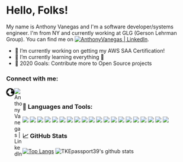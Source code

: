 # Hello, Folks! 

My name is Anthony Vanegas and I'm a software developer/systems engineer. I'm from NY and currently working at GLG (Gerson Lehrman Group). You can find me on [<img alt="AnthonyVanegas | LinkedIn" width="22px" src="https://cdn.jsdelivr.net/npm/simple-icons@v3/icons/linkedin.svg" />](https://www.linkedin.com/in/anthony-vanegas-32956227/).

- 🔭 I’m currently working on getting my AWS SAA Certification!
- 🌱 I’m currently learning everything 🤣
- 🥅 2020 Goals: Contribute more to Open Source projects

### Connect with me:
[<img align="left" alt="anthonyvanegas.com" width="22px" src="https://raw.githubusercontent.com/iconic/open-iconic/master/svg/globe.svg" />](http://anthonyvanegas.com)
[<img align="left" alt="AnthonyVanegas | LinkedIn" width="22px" src="https://cdn.jsdelivr.net/npm/simple-icons@v3/icons/linkedin.svg" />](https://www.linkedin.com/in/anthony-vanegas-32956227/)
<br>

### 🔧 Languages and Tools: 
![](https://img.shields.io/badge/Cloud-AWS-informational?style=flat-square&logo=amazon&logoColor=white&color=457b9d)
![](https://img.shields.io/badge/Cloud-Microsoft-informational?style=flat-square-square&logo=Microsoft%20azure&logoColor=white&color=457b9d)
![](https://img.shields.io/badge/IaC-Terraform-informational?style=flat-square&logo=terraform&logoColor=white&color=457b9d)
![](https://img.shields.io/badge/Config_Mangement-Ansible-informational?style=flat-square&logo=Ansible&logoColor=white&color=457b9d)
![](https://img.shields.io/badge/OS-Linux-informational?style=flat-square&logo=linux&logoColor=white&color=457b9d)
![](https://img.shields.io/badge/OS-Microsoft-informational?style=flat-square&logo=microsoft&logoColor=white&color=457b9d)
![](https://img.shields.io/badge/Code-Python-informational?style=flat-square&logo=python&logoColor=white&color=457b9d)
![](https://img.shields.io/badge/Code-Powershell-informational?style=flat-square&logo=powershell&logoColor=white&color=457b9d)
![](https://img.shields.io/badge/Code-JavaScript-informational?style=flat-square&logo=javascript&logoColor=white&color=457b9d)
![](https://img.shields.io/badge/Code-Vue-informational?style=flat-square&logo=vue.js&logoColor=white&color=457b9d)
![](https://img.shields.io/badge/Code-React-informational?style=flat-square&logo=react&logoColor=white&color=457b9d)
![](https://img.shields.io/badge/Code-HTML-informational?style=flat-square&logo=html5&logoColor=white&color=457b9d)
![](https://img.shields.io/badge/Code-CSS-informational?style=flat-square&logo=css3&logoColor=white&color=457b9d)
![](https://img.shields.io/badge/Code-MySQL-informational?style=flat-square&logo=mysql&logoColor=white&color=457b9d)
![](https://img.shields.io/badge/Code-SQL-informational?style=flat-square&logo=microsoft-sql-server&logoColor=white&color=457b9d)
![](https://img.shields.io/badge/Code-MongoDB-informational?style=flat-square&logo=mongodb&logoColor=white&color=457b9d)
![](https://img.shields.io/badge/Tools-Docker-informational?style=flat-square&logo=docker&logoColor=white&color=457b9d)
![](https://img.shields.io/badge/Git-Github-informational?style=flat-square&logo=github&logoColor=white&color=457b9d)
![](https://img.shields.io/badge/Git-Bitbucket-informational?style=flat-square&logo=bitbucket&logoColor=white&color=457b9d)
![](https://img.shields.io/badge/Editor-VScode-informational?style=flat-square&logo=visual-studio-code&logoColor=white&color=457b9d)



### &#x1f4c8; GitHub Stats
[![Top Langs](https://github-readme-stats.vercel.app/api/top-langs/?username=tkepassport39&title_color=e63946&text_color=0077b6&icon_color=2bbc8a&bg_color=ffffff)](https://github.com/tkepassport39/tkepassport39)
![TKEpassport39's github stats](https://github-readme-stats.vercel.app/api?username=tkepassport39&theme=graywhite&show_icons=true)
